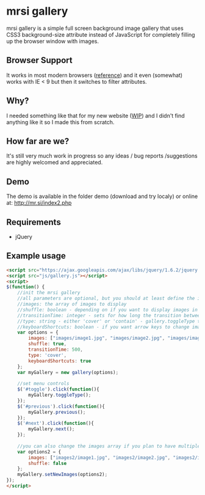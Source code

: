mrsi gallery
=============

mrsi gallery is a simple full screen background image gallery that uses CSS3 background-size attribute instead of JavaScript for completely filling up the browser window with images.

Browser Support
-------

It works in most modern browsers ([reference](http://www.w3schools.com/cssref/css3_pr_background-size.asp)) and it even (somewhat) works with IE < 9 but then it switches to filter attributes.

Why?
-------

I needed something like that for my new website ([WIP](http://mr.si/index2.php)) and I didn't find anything like it so I made this from scratch.

How far are we?
-------

It's still very much work in progress so any ideas / bug reports /suggestions are highly welcomed and appreciated.

Demo
-------

The demo is available in the folder demo (download and try localy) or online at: http://mr.si/index2.php

Requirements
-------

* jQuery

Example usage
-------
```html
<script src="https://ajax.googleapis.com/ajax/libs/jquery/1.6.2/jquery.min.js"></script>
<script src="js/gallery.js"></script>
<script>
$(function() {
	//init the mrsi gallery
	//all parameters are optional, but you should at least define the images if you want something to show :P
	//images: the array of images to display
	//shuffle: boolean - depending on if you want to display images in random order or not
	//transitionTime: integer - sets for how long the transition between images last on image change
	//type: string - either 'cover' or 'contain' - gallery.toggleType toggles between them
	//keyboardShortcuts: boolean - if you want arrow keys to change images set to true
	var options = {
		images: ["images/image1.jpg", "images/image2.jpg", "images/image3.jpg"], //array of paths to images
		shuffle: true,
		transitionTime: 500,
		type: 'cover',
		keyboardShortcuts: true
	};
	var myGallery = new gallery(options);
	
	//set menu controls
	$('#toggle').click(function(){
		myGallery.toggleType();
	});
	$('#previous').click(function(){
		myGallery.previous();
	});
	$('#next').click(function(){
		myGallery.next();
	});
	
	//you can also change the images array if you plan to have multiple galleries	
	var options2 = {
		images: ["images2/image1.jpg", "images2/image2.jpg", "images2/image3.jpg"], //array of paths to images in gallery2
		shuffle: false
	};
	myGallery.setNewImages(options2);
});
</script>
```